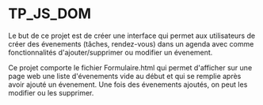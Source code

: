 # TP_JS_DOM

Le but de ce projet est de créer une interface qui permet aux utilisateurs de créer des évenements (tâches, rendez-vous) dans un agenda avec comme fonctionnalités d'ajouter/supprimer ou modifier un évenement.

Ce projet comporte le fichier Formulaire.html qui permet d'afficher sur une page web une liste d'évenements vide au début et qui se remplie après avoir ajouté un évenement. Une fois des évenements ajoutés, on peut les modifier ou les supprimer.
